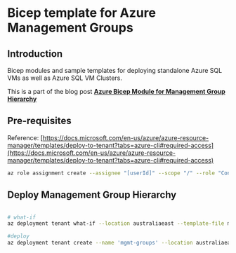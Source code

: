 # Bicep template for Azure Management Groups

## Introduction

Bicep modules and sample templates for deploying standalone Azure SQL VMs as well as Azure SQL VM Clusters.

This is a part of the blog post **[Azure Bicep Module for Management Group Hierarchy](https://blog.tyang.org/2022/02/27/management-group-bicep-module)**

## Pre-requisites

Reference: [https://docs.microsoft.com/en-us/azure/azure-resource-manager/templates/deploy-to-tenant?tabs=azure-cli#required-access](https://docs.microsoft.com/en-us/azure/azure-resource-manager/templates/deploy-to-tenant?tabs=azure-cli#required-access)

```bash
az role assignment create --assignee "[userId]" --scope "/" --role "Contributor"
```

## Deploy Management Group Hierarchy

```bash

# what-if
az deployment tenant what-if --location australiaeast --template-file main.bicep --parameters main.parameters.json

#deploy
az deployment tenant create --name 'mgmt-groups' --location australiaeast --template-file main.bicep --parameters main.parameters.json
```